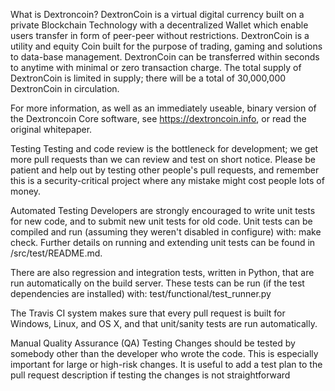 What is Dextroncoin?
DextronCoin is a virtual digital currency built on a private Blockchain Technology with a decentralized Wallet which enable users transfer in form of peer-peer without restrictions. DextronCoin is a utility and equity Coin built for the purpose of trading, gaming and solutions to data-base management. DextronCoin can be transferred within seconds to anytime with minimal or zero transaction charge. The total supply of DextronCoin is limited in supply; there will be a total of 30,000,000 DextronCoin in circulation.

For more information, as well as an immediately useable, binary version of the Dextroncoin Core software, see https://dextroncoin.info, or read the original whitepaper.

Testing
Testing and code review is the bottleneck for development; we get more pull requests than we can review and test on short notice. Please be patient and help out by testing other people's pull requests, and remember this is a security-critical project where any mistake might cost people lots of money.

Automated Testing
Developers are strongly encouraged to write unit tests for new code, and to submit new unit tests for old code. Unit tests can be compiled and run (assuming they weren't disabled in configure) with: make check. Further details on running and extending unit tests can be found in /src/test/README.md.

There are also regression and integration tests, written in Python, that are run automatically on the build server. These tests can be run (if the test dependencies are installed) with: test/functional/test_runner.py

The Travis CI system makes sure that every pull request is built for Windows, Linux, and OS X, and that unit/sanity tests are run automatically.

Manual Quality Assurance (QA) Testing
Changes should be tested by somebody other than the developer who wrote the code. This is especially important for large or high-risk changes. It is useful to add a test plan to the pull request description if testing the changes is not straightforward
